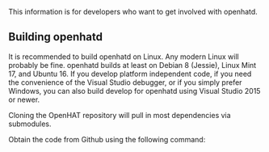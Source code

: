 This information is for developers who want to get involved with openhatd.

## Building openhatd

It is recommended to build openhatd on Linux. Any modern Linux will probably be fine. openhatd builds at least on Debian 8 (Jessie), Linux Mint 17, and Ubuntu 16. If you develop platform independent code, if you need the convenience of the Visual Studio debugger, or if you simply prefer Windows, you can also build develop for openhatd using Visual Studio 2015 or newer.

Cloning the OpenHAT repository will pull in most dependencies via submodules.

Obtain the code from Github using the following command:
